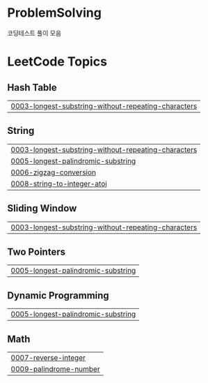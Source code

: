 # ProblemSolving
코딩테스트 풀이 모음

<!---LeetCode Topics Start-->
# LeetCode Topics
## Hash Table
|  |
| ------- |
| [0003-longest-substring-without-repeating-characters](https://github.com/jihoooo97/ProblemSolving/tree/master/0003-longest-substring-without-repeating-characters) |
## String
|  |
| ------- |
| [0003-longest-substring-without-repeating-characters](https://github.com/jihoooo97/ProblemSolving/tree/master/0003-longest-substring-without-repeating-characters) |
| [0005-longest-palindromic-substring](https://github.com/jihoooo97/ProblemSolving/tree/master/0005-longest-palindromic-substring) |
| [0006-zigzag-conversion](https://github.com/jihoooo97/ProblemSolving/tree/master/0006-zigzag-conversion) |
| [0008-string-to-integer-atoi](https://github.com/jihoooo97/ProblemSolving/tree/master/0008-string-to-integer-atoi) |
## Sliding Window
|  |
| ------- |
| [0003-longest-substring-without-repeating-characters](https://github.com/jihoooo97/ProblemSolving/tree/master/0003-longest-substring-without-repeating-characters) |
## Two Pointers
|  |
| ------- |
| [0005-longest-palindromic-substring](https://github.com/jihoooo97/ProblemSolving/tree/master/0005-longest-palindromic-substring) |
## Dynamic Programming
|  |
| ------- |
| [0005-longest-palindromic-substring](https://github.com/jihoooo97/ProblemSolving/tree/master/0005-longest-palindromic-substring) |
## Math
|  |
| ------- |
| [0007-reverse-integer](https://github.com/jihoooo97/ProblemSolving/tree/master/0007-reverse-integer) |
| [0009-palindrome-number](https://github.com/jihoooo97/ProblemSolving/tree/master/0009-palindrome-number) |
<!---LeetCode Topics End-->
